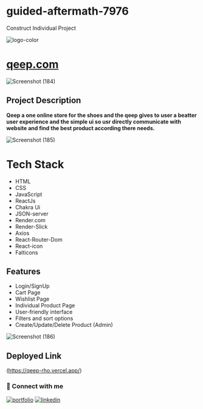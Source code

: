 # guided-aftermath-7976

Construct Individual Project

![logo-color](https://github.com/Hardik8140/guided-aftermath-7976/assets/123854368/c9c3199d-69df-4935-b206-1fecf3980262)

# [qeep.com](https://qeep-rho.vercel.app/)

![Screenshot (184)](https://github.com/Hardik8140/guided-aftermath-7976/assets/123854368/d7b71053-482a-476b-91cf-ed611f441208)

## Project Description
**Qeep a one online store for the shoes and the qeep gives to user a beatter user experience and the simple ui so usr directly communicate with website and find the best product according there needs.**

![Screenshot (185)](https://github.com/Hardik8140/guided-aftermath-7976/assets/123854368/85edef5d-4a08-4a75-8e00-ac65da98813d)

# Tech Stack
* HTML
* CSS
* JavaScript
* ReactJs
* Chakra Ui
* JSON-server
* Render.com
* Render-Slick
* Axios
* React-Router-Dom
* React-icon
* Falticons

## Features
* Login/SignUp
* Cart Page
* Wishlist Page
* Individual Product Page
* User-friendly interface
* Filters and sort options
* Create/Update/Delete Product (Admin)

![Screenshot (186)](https://github.com/Hardik8140/guided-aftermath-7976/assets/123854368/093cfb19-5055-45b4-bc94-df7e19c587c8)

## Deployed Link
(https://qeep-rho.vercel.app/)

### 🤝 Connect with me
[![portfolio](https://img.shields.io/badge/my_portfolio-000?style=for-the-badge&logo=ko-fi&logoColor=white)](https://hardik8140.github.io/)
[![linkedin](https://img.shields.io/badge/linkedin-0A66C2?style=for-the-badge&logo=linkedin&logoColor=white)](https://www.linkedin.com/in/hardik-gajera-7563b7254/)
